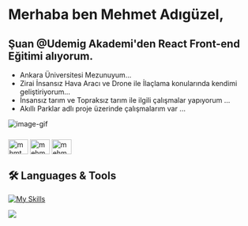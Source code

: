 # Merhaba ben Mehmet Adıgüzel,
## **Şuan @Udemig Akademi'den React Front-end Eğitimi alıyorum.**
-  Ankara Üniversitesi Mezunuyum...
-  Zirai İnsansız Hava Aracı ve Drone ile İlaçlama konularında kendimi geliştiriyorum...
-  İnsansız tarım ve Topraksız tarım ile ilgili çalışmalar yapıyorum ...
-  Akıllı Parklar adlı proje üzerinde çalışmalarım var ...
  
![image-gif](https://github.com/mehmet-adgzl22/Mehmet-Adgzl22/assets/169144147/d608be1f-4366-46cd-aeb0-984e21e3d7ce)

<h3 align="left"></h3>

<h3 align="left"></h3>
<p align="left">
<a href="https://twitter.com/mhmt_adgzl22" target="blank"><img align="center" src="https://raw.githubusercontent.com/rahuldkjain/github-profile-readme-generator/master/src/images/icons/Social/twitter.svg" alt="mhmt_adgzl22" height="30" width="40" /></a>
<a href="https://linkedin.com/in/mehmet-ad%c4%b1g%c3%bczel22/" target="blank"><img align="center" src="https://raw.githubusercontent.com/rahuldkjain/github-profile-readme-generator/master/src/images/icons/Social/linked-in-alt.svg" alt="mehmet-ad%c4%b1g%c3%bczel22/" height="30" width="40" /></a>
<a href="https://instagram.com/mehmet.adiguzelll" target="blank"><img align="center" src="https://raw.githubusercontent.com/rahuldkjain/github-profile-readme-generator/master/src/images/icons/Social/instagram.svg" alt="mehmet.adiguzelll" height="30" width="40" /></a>
</p>



## 🛠 Languages & Tools
[![My Skills](https://skillicons.dev/icons?i=js,html,css,git,github,react,ts,vscode)](https://skillicons.dev)



<a href="https://visitcount.itsvg.in">
  <img src="https://visitcount.itsvg.in/api?id=mehmet-adgzl22&label=Profile%20Views&color=1&icon=1&pretty=false" />
</a> 














